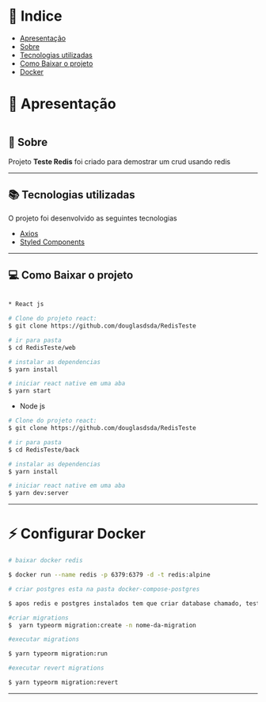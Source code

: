 # 📕 Indice

- [Apresentação](#-apresentação)
- [Sobre](#-sobre)
- [Tecnologias utilizadas](#-tecnologias-utilizadas)
- [Como Baixar o projeto](#-como-baixar-o-projeto)
- [Docker](#-configurar-docker)

# 🚀 Apresentação

<div style="display: flex; flex-direction: 'row';">
  

</div>

 

## 🧰 Sobre

Projeto **Teste Redis** foi criado para demostrar um crud usando redis

---

## 📚 Tecnologias utilizadas

O projeto foi desenvolvido as seguintes tecnologias

- [Axios](https://github.com/axios/axios)
- [Styled Components](https://styled-components.com)


---

## 💻 Como Baixar o projeto

```bash

* React js

# Clone do projeto react:
$ git clone https://github.com/douglasdsda/RedisTeste

# ir para pasta
$ cd RedisTeste/web

# instalar as dependencias
$ yarn install

# iniciar react native em uma aba
$ yarn start


```
* Node js

```bash
# Clone do projeto react:
$ git clone https://github.com/douglasdsda/RedisTeste

# ir para pasta
$ cd RedisTeste/back

# instalar as dependencias
$ yarn install

# iniciar react native em uma aba
$ yarn dev:server


```

---

# ⚡ Configurar Docker

```bash
# baixar docker redis

$ docker run --name redis -p 6379:6379 -d -t redis:alpine 

# criar postgres esta na pasta docker-compose-postgres

$ apos redis e postgres instalados tem que criar database chamado, teste_redis

#criar migrations
$  yarn typeorm migration:create -n nome-da-migration

#executar migrations

$ yarn typeorm migration:run

#executar revert migrations

$ yarn typeorm migration:revert

```

---